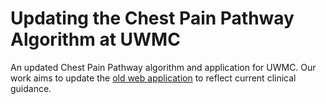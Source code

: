 # Updating the Chest Pain Pathway Algorithm at UWMC
An updated Chest Pain Pathway algorithm and application for UWMC. Our work aims to update the [old web application](https://depts.washington.edu/heartcds/cardiac_guide/ed_path/uwmc_ed_path_v7.html) to reflect current clinical guidance.